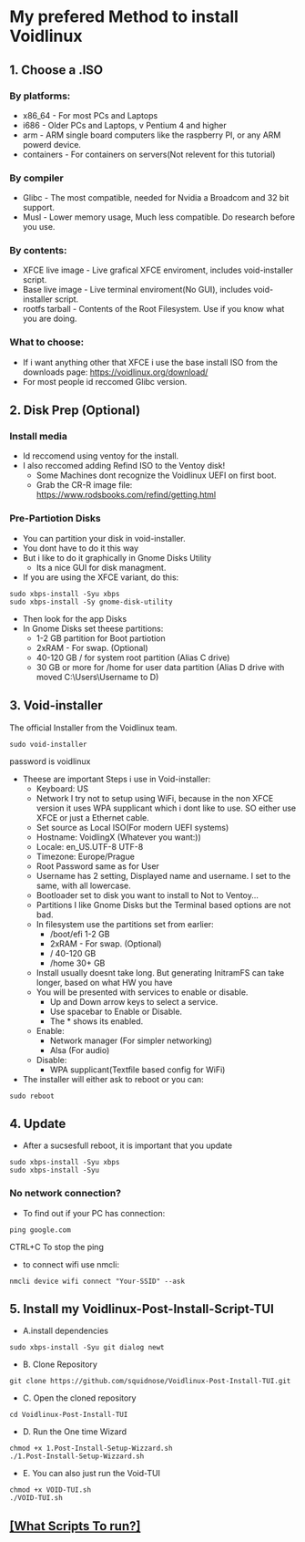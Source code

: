 # My prefered Method to install Voidlinux
## 1. Choose a .ISO
### By platforms:
- x86_64 - For most PCs and Laptops
- i686   - Older PCs and Laptops, v Pentium 4 and higher
- arm    - ARM single board computers like the raspberry PI, or any ARM powerd device. 
- containers - For containers on servers(Not relevent for this tutorial)
### By compiler

- Glibc - The most compatible, needed for Nvidia a Broadcom and 32 bit support.
- Musl  - Lower memory usage, Much less compatible. Do research before you use. 
### By contents:
- XFCE live image - Live grafical XFCE enviroment, includes void-installer script.
- Base live image - Live terminal enviroment(No GUI), includes void-installer script.
- rootfs tarball  - Contents of the Root Filesystem. Use if you know what you are doing. 
### What to choose:
- If i want anything other that XFCE i use the base install ISO from the downloads page: https://voidlinux.org/download/
- For most people id reccomed Glibc version.
## 2. Disk Prep (Optional)
### Install media
- Id reccomend using ventoy for the install. 
- I also reccomed adding Refind ISO to the Ventoy disk!
  - Some Machines dont recognize the Voidlinux UEFI on first boot. 
  - Grab the CR-R image file: https://www.rodsbooks.com/refind/getting.html
### Pre-Partiotion Disks 
- You can partition your disk in void-installer. 
- You dont have to do it this way
- But i like to do it graphically in Gnome Disks Utility
  - Its a nice GUI for disk managment.
- If you are using the XFCE variant, do this:
```
sudo xbps-install -Syu xbps
sudo xbps-install -Sy gnome-disk-utility 
```
- Then look for the app Disks
- In Gnome Disks set theese partitions:
  - 1-2 GB partition for Boot partiotion
  - 2xRAM - For swap. (Optional)
  - 40-120 GB / for system root partition (Alias C drive)
  - 30 GB or more for /home for user data partition (Alias D drive with moved C:\Users\Username to D)

## 3. Void-installer
The official Installer from the Voidlinux team. 
```
sudo void-installer
```
password is voidlinux
- Theese are important Steps i use in Void-installer:
  - Keyboard: US
  - Network I try not to setup using WiFi, because in the non XFCE version it uses WPA supplicant which i dont like to use. SO either use XFCE or just a Ethernet cable.
  - Set source as Local ISO(For modern UEFI systems)
  - Hostname: VoidlingX (Whatever you want:))
  - Locale: en_US.UTF-8 UTF-8
  - Timezone: Europe/Prague
  - Root Password same as for User
  - Username has 2 setting, Displayed name and username. I set to the same, with all lowercase.
  - Bootloader set to disk you want to install to Not to Ventoy...
  - Partitions I like Gnome Disks but the Terminal based options are not bad.
  - In filesystem use the partitions set from earlier:
    - /boot/efi 1-2 GB
    - 2xRAM - For swap. (Optional)
    - / 40-120 GB
    - /home 30+ GB
  - Install usually doesnt take long. But generating InitramFS can take longer, based on what HW you have
  - You will be presented with services to enable or disable. 
    - Up and Down arrow keys to select a service. 
    - Use spacebar to Enable or Disable.
    - The * shows its enabled.
  - Enable:
    - Network manager (For simpler networking)
    - Alsa (For audio)
  - Disable: 
    - WPA supplicant(Textfile based config for WiFi)
- The installer will either ask to reboot or you can:
```
sudo reboot
```
## 4. Update
- After a sucsesfull reboot, it is important that you update
```
sudo xbps-install -Syu xbps
sudo xbps-install -Syu
```
### No network connection?
- To find out if your PC has connection:
```
ping google.com
```
CTRL+C To stop the ping

- to connect wifi use nmcli:
```
nmcli device wifi connect "Your-SSID" --ask
```


## 5. Install my Voidlinux-Post-Install-Script-TUI
- A.install dependencies
```
sudo xbps-install -Syu git dialog newt
```
- B. Clone Repository
```
git clone https://github.com/squidnose/Voidlinux-Post-Install-TUI.git
```
- C. Open the cloned repository
```
cd Voidlinux-Post-Install-TUI
```
- D. Run the One time Wizard 
```
chmod +x 1.Post-Install-Setup-Wizzard.sh
./1.Post-Install-Setup-Wizzard.sh
```
- E. You can also just run the Void-TUI
```
chmod +x VOID-TUI.sh
./VOID-TUI.sh
```
## [[What Scripts To run?]](https://github.com/squidnose/Voidlinux-Post-Install-TUI/blob/main/scripts/0.info.md)

